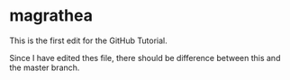# magrathea
This is the first edit for the GitHub Tutorial.

Since I have edited thes file, there should be difference between this and the master branch.
